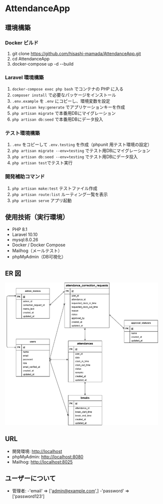# AttendanceApp

## 環境構築

### Docker ビルド

1. git clone <https://github.com/hisashi-mamada/AttendanceApp.git>
2. cd AttendanceApp
3. docker-compose up -d --build

### Laravel 環境構築

1. `docker-compose exec php bash` でコンテナの PHP に入る
2. `composer install` で必要なパッケージをインストール
3. `.env.example`  を  `.env`  にコピーし、環境変数を設定
4. `php artisan key:generate` でアプリケーションキーを作成
5. `php artisan migrate` で本番用DBにマイグレーション
6. `php artisan db:seed` で本番用DBにデータ投入

### テスト環境構築

1. `.env`  をコピーして  `.env.testing`  を作成（phpunit 用テスト環境の設定）
2. `php artisan migrate --env=testing` でテスト用DBにマイグレーション
3. `php artisan db:seed --env=testing` でテスト用DBにデータ投入
4. `php artisan test`でテスト実行

### 開発補助コマンド

1. `php artisan make:test` テストファイル作成
2. `php artisan route:list` ルーティング一覧を表示
3. `php artisan serve`     アプリ起動

## 使用技術（実行環境）

- PHP 8.1
- Laravel 10.10
- mysql:8.0.26
- Docker / Docker Compose
- Mailhog（メールテスト）
- phpMyAdmin（DB可視化）

## ER 図

![ER図](./er-diagram-attendance.png)

## URL

- 開発環境: [http://localhost](http://localhost)
- phpMyAdmin: [http://localhost:8080](http://localhost:8080)
- Mailhog: <http://localhost:8025>

## ユーザーについて

- 管理者:
    -'email' => ['admin@example.com',]
    -'password' =>['password123']

